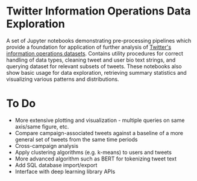 # Twitter Information Operations Data Exploration

A set of Jupyter notebooks demonstrating pre-processing pipelines which provide a foundation for application of further analysis of [Twitter's information operations datasets](https://transparency.twitter.com/en/reports/information-operations.html). Contains utility procedures for correct handling of data types, cleaning tweet and user bio text strings, and querying dataset for relevant subsets of tweets. These notebooks also show basic usage for data exploration, retrieving summary statistics and visualizing various patterns and distributions.

# To Do

- More extensive plotting and visualization - multiple queries on same axis/same figure, etc.
- Compare campaign-associated tweets against a baseline of a more general set of tweets from the same time periods
- Cross-campaign analysis
- Apply clustering algorithms (e.g. k-means) to users and tweets
- More advanced algorithm such as BERT for tokenizing tweet text
- Add SQL database import/export
- Interface with deep learning library APIs
